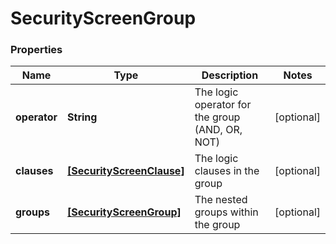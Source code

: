 # SecurityScreenGroup

### Properties
Name | Type | Description | Notes
------------ | ------------- | ------------- | -------------
**operator** | **String** | The logic operator for the group (AND, OR, NOT) | [optional] 
**clauses** | [**[SecurityScreenClause]**](SecurityScreenClause.md) | The logic clauses in the group | [optional] 
**groups** | [**[SecurityScreenGroup]**](SecurityScreenGroup.md) | The nested groups within the group | [optional] 



